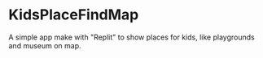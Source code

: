 # KidsPlaceFindMap
A simple app make with "Replit" to show places for kids, like playgrounds and museum on map.
